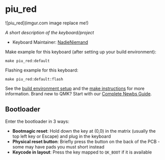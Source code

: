 # piu_red

![piu_red](imgur.com image replace me!)

*A short description of the keyboard/project*

* Keyboard Maintainer: [NadieNiemand](https://github.com/NadieNiemand)

Make example for this keyboard (after setting up your build environment):

    make piu_red:default

Flashing example for this keyboard:

    make piu_red:default:flash

See the [build environment setup](https://docs.qmk.fm/#/getting_started_build_tools) and the [make instructions](https://docs.qmk.fm/#/getting_started_make_guide) for more information. Brand new to QMK? Start with our [Complete Newbs Guide](https://docs.qmk.fm/#/newbs).

## Bootloader

Enter the bootloader in 3 ways:

* **Bootmagic reset**: Hold down the key at (0,0) in the matrix (usually the top left key or Escape) and plug in the keyboard
* **Physical reset button**: Briefly press the button on the back of the PCB - some may have pads you must short instead
* **Keycode in layout**: Press the key mapped to `QK_BOOT` if it is available
